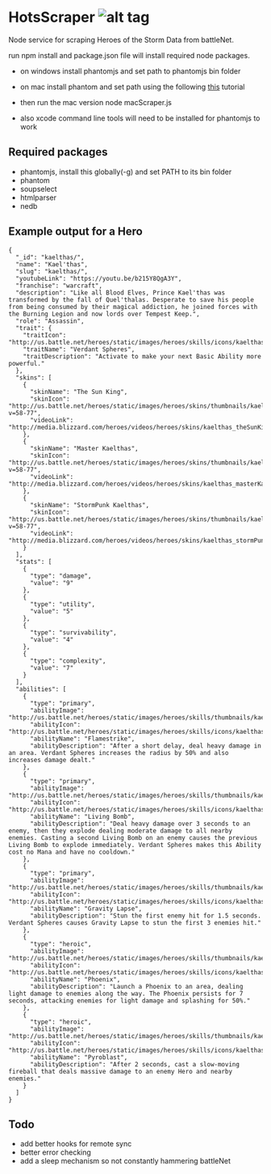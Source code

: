 # HotsScraper ![alt tag](https://raw.github.com/brackmayhall/HotsScraper/master/images/claw.png)


Node service for scraping Heroes of the Storm Data from battleNet.

run npm install and package.json file will install required node packages.

- on windows install phantomjs and set path to phantomjs bin folder

- on mac install phantom and set path using the following [this](http://blog.just2us.com/2011/05/setting-path-variable-in-mac-permanently/) tutorial
- then run the mac version node macScraper.js
- also xcode command line tools will need to be installed for phantomjs to work

## Required packages
* phantomjs, install this globally(-g) and set PATH to its bin folder
* phantom
* soupselect
* htmlparser
* nedb

## Example output for a Hero
```
{
  "_id": "kaelthas/",
  "name": "Kael'thas",
  "slug": "kaelthas/",
  "youtubeLink": "https://youtu.be/b215Y8QgA3Y",
  "franchise": "warcraft",
  "description": "Like all Blood Elves, Prince Kael'thas was transformed by the fall of Quel'thalas. Desperate to save his people from being consumed by their magical addiction, he joined forces with the Burning Legion and now lords over Tempest Keep.",
  "role": "Assassin",
  "trait": {
    "traitIcon": "http://us.battle.net/heroes/static/images/heroes/skills/icons/kaelthas_verdantSpheres.jpg",
    "traitName": "Verdant Spheres",
    "traitDescription": "Activate to make your next Basic Ability more powerful."
  },
  "skins": [
    {
      "skinName": "The Sun King",
      "skinIcon": "http://us.battle.net/heroes/static/images/heroes/skins/thumbnails/kaelthas_theSunKing.jpg?v=58-77",
      "videoLink": "http://media.blizzard.com/heroes/videos/heroes/skins/kaelthas_theSunKing.webm"
    },
    {
      "skinName": "Master Kaelthas",
      "skinIcon": "http://us.battle.net/heroes/static/images/heroes/skins/thumbnails/kaelthas_masterKaelthas.jpg?v=58-77",
      "videoLink": "http://media.blizzard.com/heroes/videos/heroes/skins/kaelthas_masterKaelthas.webm"
    },
    {
      "skinName": "StormPunk Kaelthas",
      "skinIcon": "http://us.battle.net/heroes/static/images/heroes/skins/thumbnails/kaelthas_stormPunkKaelthas.jpg?v=58-77",
      "videoLink": "http://media.blizzard.com/heroes/videos/heroes/skins/kaelthas_stormPunkKaelthas.webm"
    }
  ],
  "stats": [
    {
      "type": "damage",
      "value": "9"
    },
    {
      "type": "utility",
      "value": "5"
    },
    {
      "type": "survivability",
      "value": "4"
    },
    {
      "type": "complexity",
      "value": "7"
    }
  ],
  "abilities": [
    {
      "type": "primary",
      "abilityImage": "http://us.battle.net/heroes/static/images/heroes/skills/thumbnails/kaelthas_flamestrike.jpg",
      "abilityIcon": "http://us.battle.net/heroes/static/images/heroes/skills/icons/kaelthas_flamestrike.jpg",
      "abilityName": "Flamestrike",
      "abilityDescription": "After a short delay, deal heavy damage in an area. Verdant Spheres increases the radius by 50% and also increases damage dealt."
    },
    {
      "type": "primary",
      "abilityImage": "http://us.battle.net/heroes/static/images/heroes/skills/thumbnails/kaelthas_livingBomb.jpg",
      "abilityIcon": "http://us.battle.net/heroes/static/images/heroes/skills/icons/kaelthas_livingBomb.jpg",
      "abilityName": "Living Bomb",
      "abilityDescription": "Deal heavy damage over 3 seconds to an enemy, then they explode dealing moderate damage to all nearby enemies. Casting a second Living Bomb on an enemy causes the previous Living Bomb to explode immediately. Verdant Spheres makes this Ability cost no Mana and have no cooldown."
    },
    {
      "type": "primary",
      "abilityImage": "http://us.battle.net/heroes/static/images/heroes/skills/thumbnails/kaelthas_gravityLapse.jpg",
      "abilityIcon": "http://us.battle.net/heroes/static/images/heroes/skills/icons/kaelthas_gravityLapse.jpg",
      "abilityName": "Gravity Lapse",
      "abilityDescription": "Stun the first enemy hit for 1.5 seconds. Verdant Spheres causes Gravity Lapse to stun the first 3 enemies hit."
    },
    {
      "type": "heroic",
      "abilityImage": "http://us.battle.net/heroes/static/images/heroes/skills/thumbnails/kaelthas_phoenix.jpg",
      "abilityIcon": "http://us.battle.net/heroes/static/images/heroes/skills/icons/kaelthas_phoenix.jpg",
      "abilityName": "Phoenix",
      "abilityDescription": "Launch a Phoenix to an area, dealing light damage to enemies along the way. The Phoenix persists for 7 seconds, attacking enemies for light damage and splashing for 50%."
    },
    {
      "type": "heroic",
      "abilityImage": "http://us.battle.net/heroes/static/images/heroes/skills/thumbnails/kaelthas_pyroblast.jpg",
      "abilityIcon": "http://us.battle.net/heroes/static/images/heroes/skills/icons/kaelthas_pyroblast.jpg",
      "abilityName": "Pyroblast",
      "abilityDescription": "After 2 seconds, cast a slow-moving fireball that deals massive damage to an enemy Hero and nearby enemies."
    }
  ]
}
```

## Todo
* add better hooks for remote sync
* better error checking
* add a sleep mechanism so not constantly hammering battleNet
